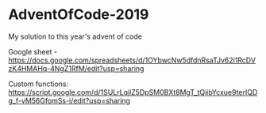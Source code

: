 # AdventOfCode-2019
My solution to this year's advent of code

Google sheet - https://docs.google.com/spreadsheets/d/1OYbwcNw5dfdnRsaTJv62i1RcDVzK4HMAHq-4NgZ1RfM/edit?usp=sharing

Custom functions: https://script.google.com/d/1SULrLqjlZ5DpSM0BXt8MgT_tQjibYcxue9terIQDg_f-vM56GfomSs-i/edit?usp=sharing
